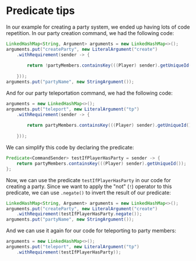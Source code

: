 # Predicate tips

In our example for creating a party system, we ended up having lots of code repetition. In our party creation command, we had the following code:

```java
LinkedHashMap<String, Argument> arguments = new LinkedHashMap<>();
arguments.put("createParty", new LiteralArgument("create")
	.withRequirement(sender -> {
		
		return !partyMembers.containsKey(((Player) sender).getUniqueId());
        
	}));
arguments.put("partyName", new StringArgument());
```

And for our party teleportation command, we had the following code:

```java
arguments = new LinkedHashMap<>();
arguments.put("teleport", new LiteralArgument("tp")
	.withRequirement(sender -> {
		
		return partyMembers.containsKey(((Player) sender).getUniqueId());
        
	}));
```

We can simplify this code by declaring the predicate:

```java
Predicate<CommandSender> testIfPlayerHasParty = sender -> {
    return partyMembers.containsKey(((Player) sender).getUniqueId());
};
```

Now, we can use the predicate `testIfPlayerHasParty` in our code for creating a party. Since we want to apply the "not" (`!`) operator to this predicate, we can use `.negate()` to invert the result of our predicate:

```java
LinkedHashMap<String, Argument> arguments = new LinkedHashMap<>();
arguments.put("createParty", new LiteralArgument("create")
	.withRequirement(testIfPlayerHasParty.negate());
arguments.put("partyName", new StringArgument());
```

And we can use it again for our code for teleporting to party members:

```java
arguments = new LinkedHashMap<>();
arguments.put("teleport", new LiteralArgument("tp")
	.withRequirement(testIfPlayerHasParty));
```

